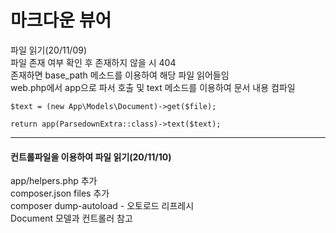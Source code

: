 # 마크다운 뷰어

파일 읽기(20/11/09)  
파일 존재 여부 확인 후 존재하지 않을 시 404  
존재하면 base_path 메소드를 이용하여 해당 파일 읽어들임  
web.php에서 app으로 파서 호출 및 text 메소드를 이용하여 문서 내용 컴파일  

    $text = (new App\Models\Document)->get($file);
    
    return app(ParsedownExtra::class)->text($text);
  
--- 
#### 컨트롤파일을 이용하여 파일 읽기(20/11/10)  
  
app/helpers.php 추가  
composer.json files 추가  
composer dump-autoload - 오토로드 리프레시  
Document 모델과 컨트롤러 참고    

